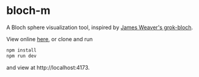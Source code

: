 # bloch-m

A Bloch sphere visualization tool, inspired by [James Weaver's grok-bloch](https://github.com/JavaFXpert/grok-bloch/).

View online [here](https://ecpii.github.io/bloch-m/), or clone and run

```sh
npm install
npm run dev
```

and view at http://localhost:4173.
